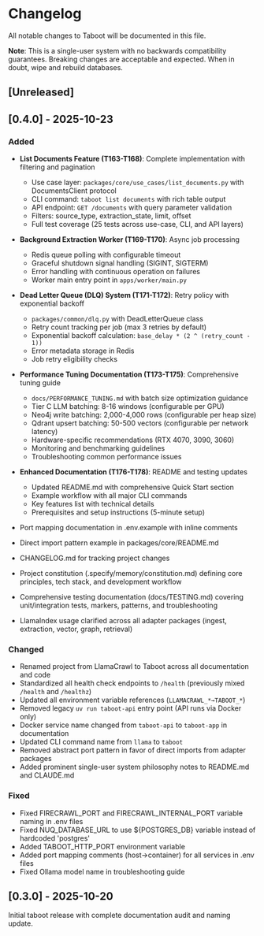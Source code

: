 # Changelog

All notable changes to Taboot will be documented in this file.

**Note**: This is a single-user system with no backwards compatibility guarantees. Breaking changes are acceptable and expected. When in doubt, wipe and rebuild databases.

## [Unreleased]

## [0.4.0] - 2025-10-23

### Added

- **List Documents Feature (T163-T168)**: Complete implementation with filtering and pagination
  - Use case layer: `packages/core/use_cases/list_documents.py` with DocumentsClient protocol
  - CLI command: `taboot list documents` with rich table output
  - API endpoint: `GET /documents` with query parameter validation
  - Filters: source_type, extraction_state, limit, offset
  - Full test coverage (25 tests across use-case, CLI, and API layers)

- **Background Extraction Worker (T169-T170)**: Async job processing
  - Redis queue polling with configurable timeout
  - Graceful shutdown signal handling (SIGINT, SIGTERM)
  - Error handling with continuous operation on failures
  - Worker main entry point in `apps/worker/main.py`

- **Dead Letter Queue (DLQ) System (T171-T172)**: Retry policy with exponential backoff
  - `packages/common/dlq.py` with DeadLetterQueue class
  - Retry count tracking per job (max 3 retries by default)
  - Exponential backoff calculation: `base_delay * (2 ^ (retry_count - 1))`
  - Error metadata storage in Redis
  - Job retry eligibility checks

- **Performance Tuning Documentation (T173-T175)**: Comprehensive tuning guide
  - `docs/PERFORMANCE_TUNING.md` with batch size optimization guidance
  - Tier C LLM batching: 8-16 windows (configurable per GPU)
  - Neo4j write batching: 2,000-4,000 rows (configurable per heap size)
  - Qdrant upsert batching: 50-500 vectors (configurable per network latency)
  - Hardware-specific recommendations (RTX 4070, 3090, 3060)
  - Monitoring and benchmarking guidelines
  - Troubleshooting common performance issues

- **Enhanced Documentation (T176-T178)**: README and testing updates
  - Updated README.md with comprehensive Quick Start section
  - Example workflow with all major CLI commands
  - Key features list with technical details
  - Prerequisites and setup instructions (5-minute setup)

- Port mapping documentation in .env.example with inline comments
- Direct import pattern example in packages/core/README.md
- CHANGELOG.md for tracking project changes
- Project constitution (.specify/memory/constitution.md) defining core principles, tech stack, and development workflow
- Comprehensive testing documentation (docs/TESTING.md) covering unit/integration tests, markers, patterns, and troubleshooting
- LlamaIndex usage clarified across all adapter packages (ingest, extraction, vector, graph, retrieval)

### Changed

- Renamed project from LlamaCrawl to Taboot across all documentation and code
- Standardized all health check endpoints to `/health` (previously mixed `/health` and `/healthz`)
- Updated all environment variable references (`LLAMACRAWL_*→TABOOT_*`)
- Removed legacy `uv run taboot-api` entry point (API runs via Docker only)
- Docker service name changed from `taboot-api` to `taboot-app` in documentation
- Updated CLI command name from `llama` to `taboot`
- Removed abstract port pattern in favor of direct imports from adapter packages
- Added prominent single-user system philosophy notes to README.md and CLAUDE.md

### Fixed

- Fixed FIRECRAWL_PORT and FIRECRAWL_INTERNAL_PORT variable naming in .env files
- Fixed NUQ_DATABASE_URL to use ${POSTGRES_DB} variable instead of hardcoded 'postgres'
- Added TABOOT_HTTP_PORT environment variable
- Added port mapping comments (host→container) for all services in .env files
- Fixed Ollama model name in troubleshooting guide

## [0.3.0] - 2025-10-20

Initial taboot release with complete documentation audit and naming update.
